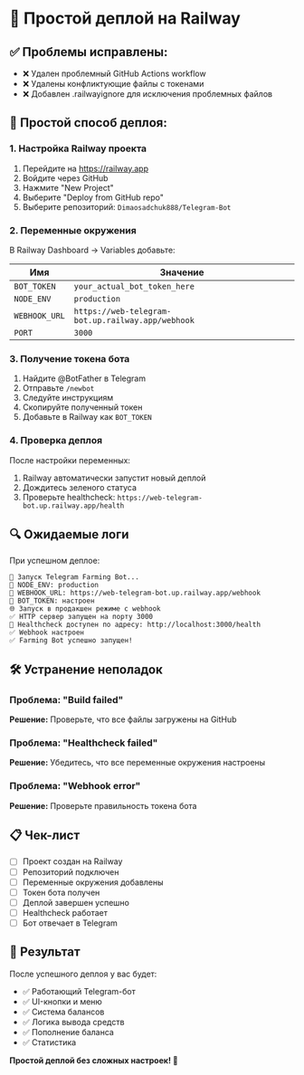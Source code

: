 # 🚀 Простой деплой на Railway

## ✅ Проблемы исправлены:
- ❌ Удален проблемный GitHub Actions workflow
- ❌ Удалены конфликтующие файлы с токенами
- ❌ Добавлен .railwayignore для исключения проблемных файлов

## 🎯 Простой способ деплоя:

### 1. Настройка Railway проекта
1. Перейдите на https://railway.app
2. Войдите через GitHub
3. Нажмите "New Project"
4. Выберите "Deploy from GitHub repo"
5. Выберите репозиторий: `Dimaosadchuk888/Telegram-Bot`

### 2. Переменные окружения
В Railway Dashboard → Variables добавьте:

| Имя | Значение |
|-----|----------|
| `BOT_TOKEN` | `your_actual_bot_token_here` |
| `NODE_ENV` | `production` |
| `WEBHOOK_URL` | `https://web-telegram-bot.up.railway.app/webhook` |
| `PORT` | `3000` |

### 3. Получение токена бота
1. Найдите @BotFather в Telegram
2. Отправьте `/newbot`
3. Следуйте инструкциям
4. Скопируйте полученный токен
5. Добавьте в Railway как `BOT_TOKEN`

### 4. Проверка деплоя
После настройки переменных:
1. Railway автоматически запустит новый деплой
2. Дождитесь зеленого статуса
3. Проверьте healthcheck: `https://web-telegram-bot.up.railway.app/health`

## 🔍 Ожидаемые логи

При успешном деплое:
```
🚀 Запуск Telegram Farming Bot...
🔧 NODE_ENV: production
🔗 WEBHOOK_URL: https://web-telegram-bot.up.railway.app/webhook
🔑 BOT_TOKEN: настроен
🌐 Запуск в продакшен режиме с webhook
✅ HTTP сервер запущен на порту 3000
🏥 Healthcheck доступен по адресу: http://localhost:3000/health
✅ Webhook настроен
✅ Farming Bot успешно запущен!
```

## 🛠️ Устранение неполадок

### Проблема: "Build failed"
**Решение:** Проверьте, что все файлы загружены на GitHub

### Проблема: "Healthcheck failed"
**Решение:** Убедитесь, что все переменные окружения настроены

### Проблема: "Webhook error"
**Решение:** Проверьте правильность токена бота

## 📋 Чек-лист

- [ ] Проект создан на Railway
- [ ] Репозиторий подключен
- [ ] Переменные окружения добавлены
- [ ] Токен бота получен
- [ ] Деплой завершен успешно
- [ ] Healthcheck работает
- [ ] Бот отвечает в Telegram

## 🎉 Результат

После успешного деплоя у вас будет:
- ✅ Работающий Telegram-бот
- ✅ UI-кнопки и меню
- ✅ Система балансов
- ✅ Логика вывода средств
- ✅ Пополнение баланса
- ✅ Статистика

**Простой деплой без сложных настроек! 🚀**
